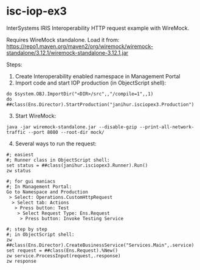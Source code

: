 # isc-iop-ex3
InterSystems IRIS Interoperability HTTP request example with WireMock.

Requires WireMock standalone. Load it from: https://repo1.maven.org/maven2/org/wiremock/wiremock-standalone/3.12.1/wiremock-standalone-3.12.1.jar

Steps:

1. Create Interoperability enabled namespace in Management Portal
2. Import code and start IOP production (in ObjectScript shell):
```
do $system.OBJ.ImportDir("<DIR>/src",,"/compile=1",,1)
do ##class(Ens.Director).StartProduction("janihur.isciopex3.Production")
```
3. Start WireMock:
```
java -jar wiremock-standalone.jar --disable-gzip --print-all-network-traffic --port 8080 --root-dir mock/
```
4. Several ways to run the request:
```
#; easiest
#; Runner class in ObjectScript shell:
set status = ##class(janihur.isciopex3.Runner).Run()
zw status
```
```
#; for gui maniacs
#; In Management Portal:
Go to Namespace and Production
 > Select: Operations.CustomHttpRequest
  > Select tab: Actions
   > Press button: Test
    > Select Request Type: Ens.Request
     > Press button: Invoke Testing Service
```
```
#; step by step
#; in ObjectScript shell:
zw ##class(Ens.Director).CreateBusinessService("Services.Main",.service)
set request = ##class(Ens.Request).%New()
zw service.ProcessInput(request,.response)
zw response
```
